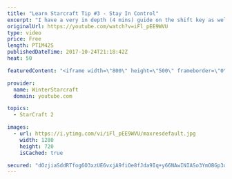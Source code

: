 ```yaml
---
title: "Learn Starcraft Tip #3 - Stay In Control"
excerpt: "I have a very in depth (4 mins) guide on the shift key as well here https://www.youtube.com/watch?v=7x9pHr544oY"
originalUrl: https://youtube.com/watch?v=iFl_pEE9WVU
type: video
price: Free
length: PT1M42S
publishedDateTime: 2017-10-24T21:18:42Z
heat: 50

featuredContent: "<iframe width=\"800\" height=\"500\" frameborder=\"0\" src=\"https://www.youtube.com/embed/iFl_pEE9WVU\" allow=\"accelerometer; autoplay; encrypted-media; gyroscope; picture-in-picture\" allowfullscreen></iframe>"

provider:
  name: WinterStarcraft
  domain: youtube.com

topics:
  - StarCraft 2

images:
  - url: https://i.ytimg.com/vi/iFl_pEE9WVU/maxresdefault.jpg
    width: 1280
    height: 720
    isCached: true

secured: "dOzjiaSddRTfog6O3xzUE6vxjA9fiOe8fJda9Iq+y66NAwINIASo3YmOBGp3o5p4grj2p/GV9qaZMAFWqDmJqVQM3c+64E1+mJ4J2OxZaUyA2os7tRxkV8VhdXILaG12hSJ8XHgedF5gVDdq+ZEVxYRtC8OlDyOSGY+IEnLYOgUYKvo/ZzhRNSw1jeBnGiXKuW/O7cbUkOV7gRLUEJ3VX11J4zsQyQrHrPre+R/I6ofo0IiV+9J3WmNg8CCazJOwS3vzo54SWfmn0ryUsiI4Q8CCOz7js7HZGvTbjtqP6dmGAzKWAzNR3vaWZk328mfcK7/ZSK9OWt3PKpYY2K25aYWegJP43RkJIg1dzcedcwUcyo+wPGtsXNxLr5O16/Zo3AtFCK8h2VztqYs2IbWNu/XBExH7MnFoh9/zQsUWbyU=;tJZ7Gl9B/qrTHsXBttiUbA=="
---
```


